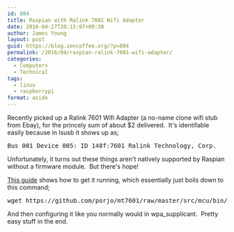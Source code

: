 ```yaml
---
id: 884
title: Raspian with Ralink 7601 Wifi Adapter
date: 2016-04-27T20:15:07+09:30
author: James Young
layout: post
guid: https://blog.zencoffee.org/?p=884
permalink: /2016/04/raspian-ralink-7601-wifi-adapter/
categories:
  - Computers
  - Technical
tags:
  - linux
  - raspberrypi
format: aside
---
```

Recently picked up a Ralink 7601 Wifi Adapter (a no-name clone wifi stub from Ebay), for the princely sum of about $2 delivered.  It's identifable easily because in lsusb it shows up as;

<pre>Bus 001 Device 005: ID 148f:7601 Ralink Technology, Corp.</pre>

Unfortunately, it turns out these things aren't natively supported by Raspian without a firmware module.  But there's hope!

[This guide](https://www.raspberrypi.org/forums/viewtopic.php?f=45&t=122028&p=828070&hilit=mt7601#p828070) shows how to get it running, which essentially just boils down to this command;

<pre>wget https://github.com/porjo/mt7601/raw/master/src/mcu/bin/MT7601.bin -O /lib/firmware/mt7601u.bin</pre>

And then configuring it like you normally would in wpa_supplicant.  Pretty easy stuff in the end.